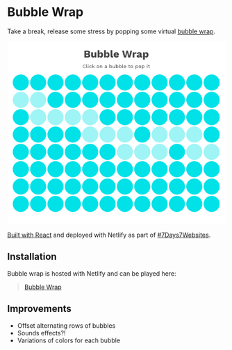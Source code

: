 # Bubble Wrap

Take a break, release some stress by popping some virtual [bubble wrap](http://shannoncrabill.com/bubble-wrap).

![Screenshot of Bubble Wrap app](./public/bubble-wrap.png)

[Built with React](https://shannoncrabill.com/blog/bubble-wrap/) and deployed with Netlify as part of [#7Days7Websites](https://shannoncrabill.com/blog/7-days-7-websites/).

## Installation

Bubble wrap is hosted with Netlify and can be played here:

> [Bubble Wrap](https://shannoncrabill.com/bubble-wrap/)

## Improvements

- Offset alternating rows of bubbles
- Sounds effects?!
- Variations of colors for each bubble
